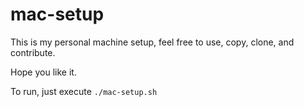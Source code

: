 # mac-setup
This is my personal machine setup, feel free to use, copy, clone, and contribute. 

Hope you like it. 

To run, just execute 
`./mac-setup.sh`
